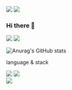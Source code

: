 <!--
header, footer
-->

<img src="https://capsule-render.vercel.app/api?type=wave&color=auto&height=300&section=header&text=capsule%20render&fontSize=90" />
<img src="https://capsule-render.vercel.app/api?type=rect&color=auto&height=300&section=footer&text=capsule%20render&fontSize=90" />

### Hi there 👋

<!--
**jody816/jody816** is a ✨ _special_ ✨ repository because its `README.md` (this file) appears on your GitHub profile.

Here are some ideas to get you started:

- 🔭 I’m currently working on ...
- 🌱 I’m currently learning ...
- 👯 I’m looking to collaborate on ...
- 🤔 I’m looking for help with ...
- 💬 Ask me about ...
- 📫 How to reach me: ...
- 😄 Pronouns: ...
- ⚡ Fun fact: ...
-->

<a href="https://www.instagram.com/jody816/" target="_blank"><img src="https://img.shields.io/badge/jody816-E4405F?style=flat-square&logo=Instagram&logoColor=white"/></a>
<a href="#" onmouseover="return false;" onclick="window.location.href='mailto:jody816@naver.com';">
    <img src="https://img.shields.io/badge/Mail-D14836?style=flat-square&logo=gmail&logoColor=white&link=mailto:ojh9816@gmail.com"/>
</a>

![Anurag's GitHub stats](https://github-readme-stats.vercel.app/api?username=jody816&show_icons=true&theme=buefy)

language & stack
<div>
  <img src="https://img.shields.io/badge/Spring_Boot-6DB33F?style=for-the-badge&logo=springboot&logoColor=white">
  <img src="https://img.shields.io/badge/MySQL-4479A1?style=for-the-badge&logo=mysql&logoColor=white">
</div>

<div>
  <img src="https://img.shields.io/badge/AWS-232F3E?style=for-the-badge&logo=amazonaws&logoColor=white">
</div>

